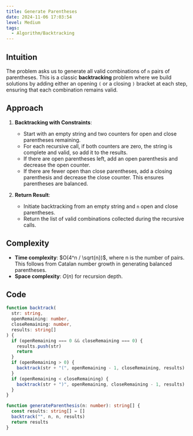 ```yaml
---
title: Generate Parentheses
date: 2024-11-06 17:03:54
level: Medium
tags:  
  - Algorithm/Backtracking
---
```


## Intuition

The problem asks us to generate all valid combinations of `n` pairs of parentheses. This is a classic **backtracking** problem where we build solutions by adding either an opening `(` or a closing `)` bracket at each step, ensuring that each combination remains valid.

## Approach

1. **Backtracking with Constraints**:
   - Start with an empty string and two counters for open and close parentheses remaining.
   - For each recursive call, if both counters are zero, the string is complete and valid, so add it to the results.
   - If there are open parentheses left, add an open parenthesis and decrease the open counter.
   - If there are fewer open than close parentheses, add a closing parenthesis and decrease the close counter. This ensures parentheses are balanced.

2. **Return Result**:
   - Initiate backtracking from an empty string and `n` open and close parentheses.
   - Return the list of valid combinations collected during the recursive calls.

## Complexity

- **Time complexity**: $O(4^n / \sqrt{n})$, where n is the number of pairs. This follows from Catalan number growth in generating balanced parentheses.
- **Space complexity**: $O(n)$ for recursion depth.

## Code

```typescript
function backtrack(
  str: string,
  openRemaining: number,
  closeRemaining: number,
  results: string[]
) {
  if (openRemaining === 0 && closeRemaining === 0) {
    results.push(str)
    return
  }
  if (openRemaining > 0) {
    backtrack(str + "(", openRemaining - 1, closeRemaining, results)
  }
  if (openRemaining < closeRemaining) {
    backtrack(str + ")", openRemaining, closeRemaining - 1, results)
  }
}

function generateParenthesis(n: number): string[] {
  const results: string[] = []
  backtrack("", n, n, results)
  return results
}
```
